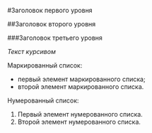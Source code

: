 #Заголовок первого уровня

##Заголовок второго уровня

###Заголовок третьего уровня

*Текст курсивом*

Маркированный список:
* первый элемент маркированного списка;
* второй элемент маркированного списка.

Нумерованный список:
1. Первый элемент нумерованного списка.
2. Второй элемент нумерованного списка.